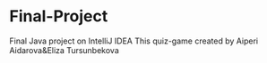 # Final-Project
Final Java project on IntelliJ IDEA
This quiz-game created by Aiperi Aidarova&Eliza Tursunbekova
